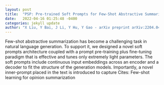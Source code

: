 ```yaml
---
layout: post
title:  "PSP: Pre-trained Soft Prompts for Few-Shot Abstractive Summarization"
date:   2022-04-16 01:25:48 -0400
categories: jekyll update
author: "X Liu, Y Bai, J Li, Y Hu, Y Gao - arXiv preprint arXiv:2204.04413, 2022"
---
```

Few-shot abstractive summarization has become a challenging task in natural language generation. To support it, we designed a novel soft prompts architecture coupled with a prompt pre-training plus fine-tuning paradigm that is effective and tunes only extremely light parameters. The soft prompts include continuous input embeddings across an encoder and a decoder to fit the structure of the generation models. Importantly, a novel inner-prompt placed in the text is introduced to capture Cites: Few-shot learning for opinion summarization